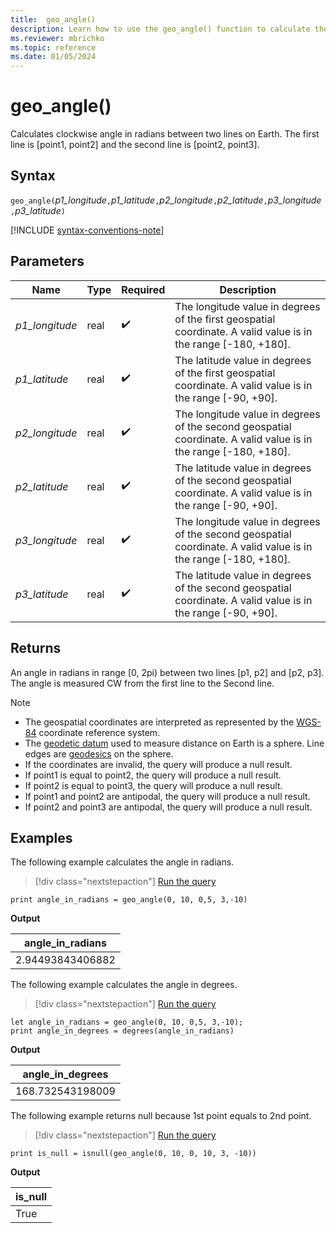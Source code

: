 ```yaml
---
title:  geo_angle()
description: Learn how to use the geo_angle() function to calculate the angle between two lines on Earth.
ms.reviewer: mbrichko
ms.topic: reference
ms.date: 01/05/2024
---
```

# geo_angle()

Calculates clockwise angle in radians between two lines on Earth. The first line is [point1, point2] and the second line is [point2, point3].

## Syntax

`geo_angle(`*p1_longitude*`,`*p1_latitude*`,`*p2_longitude*`,`*p2_latitude*`,`*p3_longitude*`,`*p3_latitude*`)`

[!INCLUDE [syntax-conventions-note](../../includes/syntax-conventions-note.md)]

## Parameters

| Name | Type | Required | Description |
|--|--|--|--|
|*p1_longitude*| real |  :heavy_check_mark: | The longitude value in degrees of the first geospatial coordinate. A valid value is in the range [-180, +180].|
|*p1_latitude*| real |  :heavy_check_mark: | The latitude value in degrees of the first geospatial coordinate. A valid value is in the range [-90, +90].|
|*p2_longitude*| real |  :heavy_check_mark: | The longitude value in degrees of the second geospatial coordinate. A valid value is in the range [-180, +180].|
|*p2_latitude*| real |  :heavy_check_mark: | The latitude value in degrees of the second geospatial coordinate. A valid value is in the range [-90, +90].|
|*p3_longitude*| real |  :heavy_check_mark: | The longitude value in degrees of the second geospatial coordinate. A valid value is in the range [-180, +180].|
|*p3_latitude*| real |  :heavy_check_mark: | The latitude value in degrees of the second geospatial coordinate. A valid value is in the range [-90, +90].|

## Returns

An angle in radians in range [0, 2pi) between two lines [p1, p2] and [p2, p3]. The angle is measured CW from the first line to the Second line.

> [!NOTE]
>
> * The geospatial coordinates are interpreted as represented by the [WGS-84](https://earth-info.nga.mil/index.php?dir=wgs84&action=wgs84) coordinate reference system.
> * The [geodetic datum](https://en.wikipedia.org/wiki/Geodetic_datum) used to measure distance on Earth is a sphere. Line edges are [geodesics](https://en.wikipedia.org/wiki/Geodesic) on the sphere.
> * If the coordinates are invalid, the query will produce a null result.
> * If point1 is equal to point2, the query will produce a null result.
> * If point2 is equal to point3, the query will produce a null result.
> * If point1 and point2 are antipodal, the query will produce a null result.
> * If point2 and point3 are antipodal, the query will produce a null result.

## Examples

The following example calculates the angle in radians.

> [!div class="nextstepaction"]
> <a href="https://dataexplorer.azure.com/clusters/help/databases/Samples?query=H4sIAAAAAAAAAysoyswrUUjMS89Jjc%2FMiy9KTMlMzCtWsFVIT82PBwtrGOgoGAKxgY6pjoKxjq6hgSYAgS0UoTUAAAA%3D" target="_blank">Run the query</a>
```kusto
print angle_in_radians = geo_angle(0, 10, 0,5, 3,-10)
```

**Output**

|angle_in_radians|
|---|
|2.94493843406882|

The following example calculates the angle in degrees.

> [!div class="nextstepaction"]
> <a href="https://dataexplorer.azure.com/clusters/help/databases/Samples?query=H4sIAAAAAAAAA8tJLVFIzEvPSY3PzIsvSkzJTMwrVrBVSE%2FNjwcLaxjoKBgCsYGOqY6CsY6uoYGmNVdBUWYekraU1PSi1FSQNihLA91ETQCHVNd5ZwAAAA%3D%3D" target="_blank">Run the query</a>
```kusto
let angle_in_radians = geo_angle(0, 10, 0,5, 3,-10);
print angle_in_degrees = degrees(angle_in_radians)
```

**Output**

|angle_in_degrees|
|---|
|168.732543198009|

The following example returns null because 1st point equals to 2nd point.

> [!div class="nextstepaction"]
> <a href="https://dataexplorer.azure.com/clusters/help/databases/Samples?query=H4sIAAAAAAAAAysoyswrUcgsjs8rzclRsAWyQAyN9NT8%2BMS89JxUDQMdBUMghlLGOgq6hgaamgD0cBDLNwAAAA%3D%3D" target="_blank">Run the query</a>
```kusto
print is_null = isnull(geo_angle(0, 10, 0, 10, 3, -10))
```

**Output**

|is_null|
|---|
|True|

